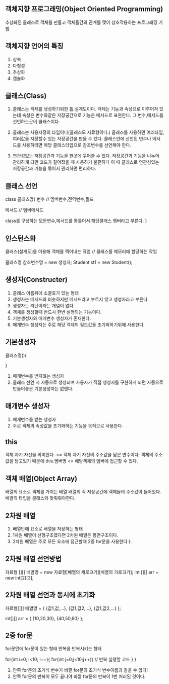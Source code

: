 ## 객체지향 프로그래밍(Object Oriented Programming)
   추상화된 클래스로 객체를 만들고 객체들간의 관계를 맺어 상호작용하는 프로그래밍 기법

## 객체지향 언어의 특징
   1. 상속
   2. 다형성
   3. 추상화
   4. 캡슐화

## 클래스(Class)
   1. 클래스는 객체를 생성하기위한 틀,설계도이다.
   객체는 기능과 속성으로 이루어져 있는데 속성은 변수와같은 저장공간으로
   기능은 메서드로 표현한다. 그 변수,메서드를 선언하는곳이 클래스이다.

   2. 클래스는 사용자정의 타입이다(클래스도 자료형이다.)
   클래스를 사용하면 여러타입,여러값을 저장할수 있는 저장공간을 만들 수 있다.
   클래스안에 선언된 변수나 메서드를 사용하려면 해당 클래스타입으로 참조변수를 선언해야      한다.

   3. 연관성있는 저장공간과 기능을 한곳에 묶어줄 수 있다.
   저장공간과 기능을 나누어 관리하게 되면 코드가 길어졌을 때 사용하기 불편하다
   이 때 클래스로 연관성있는 저장공간과 기능을 묶어서 관리하면 편리하다.

## 클래스 선언
class 클래스명{
   변수 // 멤버변수,전역변수,필드

   메서드 // 멤버메서드

   class를 구성하는 모든변수,메서드를 통틀어서 해당클래스 멤버라고 부른다.
}

## 인스턴스화
   클래스(설계도)를 이용해 객체를 찍어내는 작업
   // 클래스를 메모리에 할당하는 작업

   클래스명 참조변수명 = new 생성자;
   Student st1 = new Student();

## 생성자(Constructer)
   1. 클래스 이름뒤에 소괄호가 있는 형태
   2. 생성자는 메서드와 비슷하지만 메서드라고 부르지 않고 생성자라고 부른다.
   3. 생성자는 리턴이라는 개념이 없다.
   4. 객체를 생성할때 반드시 한번 실행되는 기능이다.
   5. 기본생성자와 매개변수 생성자가 존재한다.
   6. 매개변수 생성자는 주로 해당 객체의 필드값을 초기화하기위해 사용한다.


## 기본생성자
클래스명(){

}
1. 매개변수를 받지않는 생성자
2. 클래스 선언 시 자동으로 생성되며 사용자가 직접 생성자를 구현하게 되면
   자동으로 만들어놓은 기본생성자는 없앤다.

## 매개변수 생성자
1. 매개변수를 받는 생성자
2. 주로 객체의 속성값을 초기화하는 기능을 목적으로 사용한다.

## this
   객체 자기 자신을 의미한다. <= 객체 자기 자신의 주소값을 담은 변수이다.
   객체의 주소값을 담고있기 때문에 this.멤버명 <= 해당객체의 멤버에 접근할 수 있다.

## 객체 배열(Object Array)
   배열의 요소로 객체를 가지는 배열
   배열의 각 저장공간에 객체들의 주소값이 들어있다.
   배열의 타입을 클래스와 맞춰줘야한다.

## 2차원 배열
   1. 배열안에 요소로 배열을 저장하는 형태
   2. 1차원 배열이 선형구조였다면 2차원 배열은 평면구조이다.
   3. 2차원 배열은 주로 모든 요소에 접근할때 2중 for문을 사용한다ㅏ.

## 2차원 배열 선언방법
   자료형 [][] 배열명 = new 자료형[배열의 세로크기][배열의 가로크기];
   int [][] arr = new int[2][3];

## 2차원 배열 선언과 동시에 초기화
   자료형[][] 배열명 = {
      {값1,값,...},
      {값1,값2,...},
      {값1,값2,...}
   };

   int[][] arr = {
      {10,20,30},
      {40,50,60}
   };

## 2중 for문
   for문안에 for문이 있는 형태
   반복을 반복시키는 형태

for(int i=0; i<10; i++){
   for(int j=0;j<10;j++){
      // 반복 실행할 코드
   }
}
1. 안쪽 for문의 초기식 변수가 바깥 for문의 초기식 변수이름과 같을 수 없다!
2. 안쪽 for문의 반복이 모두 끝나야 바깥 for문의 반복이 1번 처리된 것이다.
































